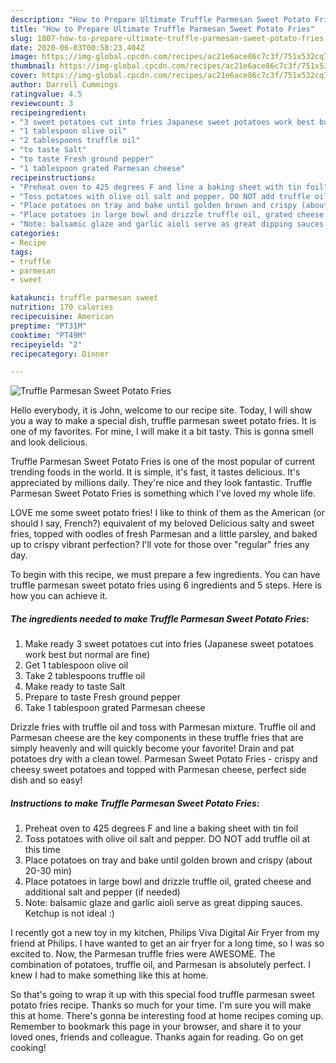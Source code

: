 ```yaml
---
description: "How to Prepare Ultimate Truffle Parmesan Sweet Potato Fries"
title: "How to Prepare Ultimate Truffle Parmesan Sweet Potato Fries"
slug: 1807-how-to-prepare-ultimate-truffle-parmesan-sweet-potato-fries
date: 2020-06-03T00:58:23.404Z
image: https://img-global.cpcdn.com/recipes/ac21e6ace86c7c3f/751x532cq70/truffle-parmesan-sweet-potato-fries-recipe-main-photo.jpg
thumbnail: https://img-global.cpcdn.com/recipes/ac21e6ace86c7c3f/751x532cq70/truffle-parmesan-sweet-potato-fries-recipe-main-photo.jpg
cover: https://img-global.cpcdn.com/recipes/ac21e6ace86c7c3f/751x532cq70/truffle-parmesan-sweet-potato-fries-recipe-main-photo.jpg
author: Darrell Cummings
ratingvalue: 4.5
reviewcount: 3
recipeingredient:
- "3 sweet potatoes cut into fries Japanese sweet potatoes work best but normal are fine"
- "1 tablespoon olive oil"
- "2 tablespoons truffle oil"
- "to taste Salt"
- "to taste Fresh ground pepper"
- "1 tablespoon grated Parmesan cheese"
recipeinstructions:
- "Preheat oven to 425 degrees F and line a baking sheet with tin foil"
- "Toss potatoes with olive oil salt and pepper. DO NOT add truffle oil at this time"
- "Place potatoes on tray and bake until golden brown and crispy (about 20-30 min)"
- "Place potatoes in large bowl and drizzle truffle oil, grated cheese and additional salt and pepper (if needed)"
- "Note: balsamic glaze and garlic aioli serve as great dipping sauces. Ketchup is not ideal :)"
categories:
- Recipe
tags:
- truffle
- parmesan
- sweet

katakunci: truffle parmesan sweet 
nutrition: 170 calories
recipecuisine: American
preptime: "PT31M"
cooktime: "PT49M"
recipeyield: "2"
recipecategory: Dinner

---
```



![Truffle Parmesan Sweet Potato Fries](https://img-global.cpcdn.com/recipes/ac21e6ace86c7c3f/751x532cq70/truffle-parmesan-sweet-potato-fries-recipe-main-photo.jpg)

Hello everybody, it is John, welcome to our recipe site. Today, I will show you a way to make a special dish, truffle parmesan sweet potato fries. It is one of my favorites. For mine, I will make it a bit tasty. This is gonna smell and look delicious.

Truffle Parmesan Sweet Potato Fries is one of the most popular of current trending foods in the world. It is simple, it's fast, it tastes delicious. It's appreciated by millions daily. They're nice and they look fantastic. Truffle Parmesan Sweet Potato Fries is something which I've loved my whole life.

LOVE me some sweet potato fries! I like to think of them as the American (or should I say, French?) equivalent of my beloved Delicious salty and sweet fries, topped with oodles of fresh Parmesan and a little parsley, and baked up to crispy vibrant perfection? I&#39;ll vote for those over &#34;regular&#34; fries any day.


To begin with this recipe, we must prepare a few ingredients. You can have truffle parmesan sweet potato fries using 6 ingredients and 5 steps. Here is how you can achieve it.

<!--inarticleads1-->

##### The ingredients needed to make Truffle Parmesan Sweet Potato Fries:

1. Make ready 3 sweet potatoes cut into fries (Japanese sweet potatoes work best but normal are fine)
1. Get 1 tablespoon olive oil
1. Take 2 tablespoons truffle oil
1. Make ready to taste Salt
1. Prepare to taste Fresh ground pepper
1. Take 1 tablespoon grated Parmesan cheese


Drizzle fries with truffle oil and toss with Parmesan mixture. Truffle oil and Parmesan cheese are the key components in these truffle fries that are simply heavenly and will quickly become your favorite! Drain and pat potatoes dry with a clean towel. Parmesan Sweet Potato Fries - crispy and cheesy sweet potatoes and topped with Parmesan cheese, perfect side dish and so easy! 

<!--inarticleads2-->

##### Instructions to make Truffle Parmesan Sweet Potato Fries:

1. Preheat oven to 425 degrees F and line a baking sheet with tin foil
1. Toss potatoes with olive oil salt and pepper. DO NOT add truffle oil at this time
1. Place potatoes on tray and bake until golden brown and crispy (about 20-30 min)
1. Place potatoes in large bowl and drizzle truffle oil, grated cheese and additional salt and pepper (if needed)
1. Note: balsamic glaze and garlic aioli serve as great dipping sauces. Ketchup is not ideal :)


I recently got a new toy in my kitchen, Philips Viva Digital Air Fryer from my friend at Philips. I have wanted to get an air fryer for a long time, so I was so excited to. Now, the Parmesan truffle fries were AWESOME. The combination of potatoes, truffle oil, and Parmesan is absolutely perfect. I knew I had to make something like this at home. 

So that's going to wrap it up with this special food truffle parmesan sweet potato fries recipe. Thanks so much for your time. I'm sure you will make this at home. There's gonna be interesting food at home recipes coming up. Remember to bookmark this page in your browser, and share it to your loved ones, friends and colleague. Thanks again for reading. Go on get cooking!
